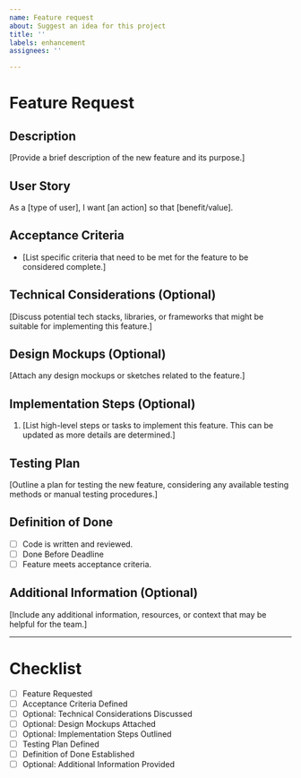 ```yaml
---
name: Feature request
about: Suggest an idea for this project
title: ''
labels: enhancement
assignees: ''

---
```


# Feature Request

## Description
[Provide a brief description of the new feature and its purpose.]

## User Story
As a [type of user], I want [an action] so that [benefit/value].

## Acceptance Criteria
- [List specific criteria that need to be met for the feature to be considered complete.]

## Technical Considerations (Optional)
[Discuss potential tech stacks, libraries, or frameworks that might be suitable for implementing this feature.]

## Design Mockups (Optional)
[Attach any design mockups or sketches related to the feature.]

## Implementation Steps (Optional)
1. [List high-level steps or tasks to implement this feature. This can be updated as more details are determined.]

## Testing Plan
[Outline a plan for testing the new feature, considering any available testing methods or manual testing procedures.]

## Definition of Done
- [ ] Code is written and reviewed.
- [ ] Done Before Deadline
- [ ] Feature meets acceptance criteria.

## Additional Information (Optional)
[Include any additional information, resources, or context that may be helpful for the team.]

---

# Checklist
- [ ] Feature Requested
- [ ] Acceptance Criteria Defined
- [ ] Optional: Technical Considerations Discussed
- [ ] Optional: Design Mockups Attached
- [ ] Optional: Implementation Steps Outlined
- [ ] Testing Plan Defined
- [ ] Definition of Done Established
- [ ] Optional: Additional Information Provided
